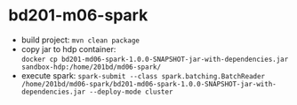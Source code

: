 # bd201-m06-spark  
  * build project:
  ```mvn clean package```  
  * copy jar to hdp container:  
  ```docker cp bd201-md06-spark-1.0.0-SNAPSHOT-jar-with-dependencies.jar sandbox-hdp:/home/201bd/md06-spark/```  
  * execute spark:
  ```spark-submit --class spark.batching.BatchReader /home/201bd/md06-spark/bd201-md06-spark-1.0.0-SNAPSHOT-jar-with-dependencies.jar --deploy-mode cluster```  
  



